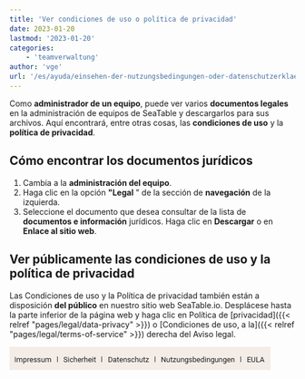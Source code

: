 ```yaml
---
title: 'Ver condiciones de uso o política de privacidad'
date: 2023-01-20
lastmod: '2023-01-20'
categories:
    - 'teamverwaltung'
author: 'vge'
url: '/es/ayuda/einsehen-der-nutzungsbedingungen-oder-datenschutzerklaerung'
---
```


Como **administrador de un equipo**, puede ver varios **documentos legales** en la administración de equipos de SeaTable y descargarlos para sus archivos. Aquí encontrará, entre otras cosas, las **condiciones de uso** y la **política de privacidad**.

## Cómo encontrar los documentos jurídicos

1. Cambia a la **administración del equipo**.
2. Haga clic en la opción **"Legal** " de la sección de **navegación** de la izquierda.
3. Seleccione el documento que desea consultar de la lista de **documentos e información** jurídicos. Haga clic en **Descargar** o en **Enlace al sitio web**.

## Ver públicamente las condiciones de uso y la política de privacidad

Las Condiciones de uso y la Política de privacidad también están a disposición **del público** en nuestro sitio web SeaTable.io. Desplácese hasta la parte inferior de la página web y haga clic en Política de [privacidad]({{< relref "pages/legal/data-privacy" >}}) o [Condiciones de uso, a la]({{< relref "pages/legal/terms-of-service" >}}) derecha del Aviso legal.

![Política de privacidad y condiciones de uso a pie de página](images/Datenschutz-und-Nutzungsbedingungen-im-Footer.png)
